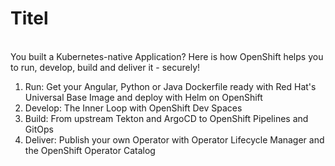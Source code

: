 # Titel

\
You built a Kubernetes-native Application? Here is how OpenShift helps you to run, develop, build and deliver it - securely!

1. Run: Get your Angular, Python or Java Dockerfile ready with Red Hat's Universal Base Image and deploy with Helm on OpenShift
2. Develop: The Inner Loop with OpenShift Dev Spaces
3. Build: From upstream Tekton and ArgoCD to OpenShift Pipelines and GitOps
4. Deliver: Publish your own Operator with Operator Lifecycle Manager and the OpenShift Operator Catalog



